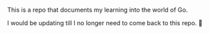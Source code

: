 This is a repo that documents my learning into the world of Go.

I would be updating till I no longer need to come back to this repo. 😬
